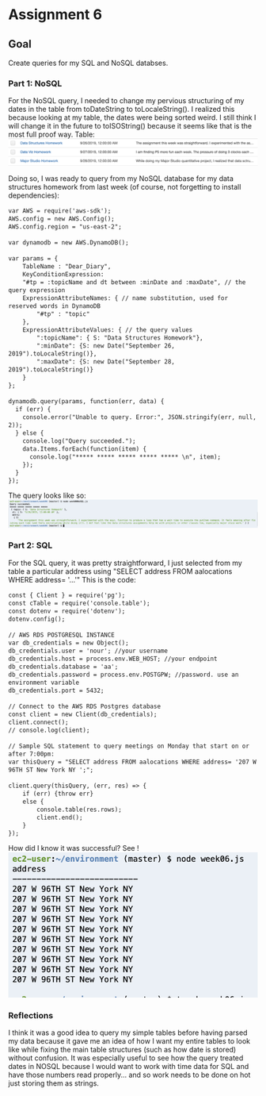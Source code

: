 # Assignment 6

## Goal
Create queries for my SQL and NoSQL databses.

### Part 1: NoSQL

For the NoSQL query, I needed to change my pervious structuring of my dates in the table from toDateString to toLocaleString(). I realized this because looking at my table, the dates were being sorted weird. I still think I will change it in the future to toISOString() because it seems like that is the most full proof way. 
Table: 
![table](https://github.com/nourzein/Data_Structures/blob/master/week06/NoSQL_table.png)

Doing so, I was ready to query from my NoSQL database for my data structures homework from last week (of course, not forgetting to install dependencies):

    var AWS = require('aws-sdk');
    AWS.config = new AWS.Config();
    AWS.config.region = "us-east-2";

    var dynamodb = new AWS.DynamoDB();

    var params = {
        TableName : "Dear_Diary",
        KeyConditionExpression: 
        "#tp = :topicName and dt between :minDate and :maxDate", // the query expression
        ExpressionAttributeNames: { // name substitution, used for reserved words in DynamoDB
            "#tp" : "topic"
        },
        ExpressionAttributeValues: { // the query values
            ":topicName": { S: "Data Structures Homework"},
            ":minDate": {S: new Date("September 26, 2019").toLocaleString()},
            ":maxDate": {S: new Date("September 28, 2019").toLocaleString()}
        }
    };

    dynamodb.query(params, function(err, data) {
      if (err) {
        console.error("Unable to query. Error:", JSON.stringify(err, null, 2));
      } else {
        console.log("Query succeeded.");
        data.Items.forEach(function(item) {
          console.log("***** ***** ***** ***** ***** \n", item);
        });
      }
    });

The query looks like so: 
![query NoSQL](https://github.com/nourzein/Data_Structures/blob/master/week06/noSQL_query.png)

### Part 2: SQL

For the SQL query, it was pretty straightforward, I just selected from my table a particular address using "SELECT address FROM aalocations WHERE address= '...'"
This is the code: 

    const { Client } = require('pg');
    const cTable = require('console.table');
    const dotenv = require('dotenv');
    dotenv.config();

    // AWS RDS POSTGRESQL INSTANCE
    var db_credentials = new Object();
    db_credentials.user = 'nour'; //your username
    db_credentials.host = process.env.WEB_HOST; //your endpoint
    db_credentials.database = 'aa';
    db_credentials.password = process.env.POSTGPW; //password. use an environment variable 
    db_credentials.port = 5432; 

    // Connect to the AWS RDS Postgres database
    const client = new Client(db_credentials);
    client.connect();
    // console.log(client);

    // Sample SQL statement to query meetings on Monday that start on or after 7:00pm: 
    var thisQuery = "SELECT address FROM aalocations WHERE address= '207 W 96TH ST New York NY ';";

    client.query(thisQuery, (err, res) => {
        if (err) {throw err}
        else {
            console.table(res.rows);
            client.end();
        }
    });

How did I know it was successful? See !
![SQL query](https://github.com/nourzein/Data_Structures/blob/master/week06/SQL.png)

### Reflections
I think it was a good idea to query my simple tables before having parsed my data because it gave me an idea of how I want my entire tables to look like while fixing the main table structures (such as how date is stored) without confusion. 
It was especially useful to see how the query treated dates in NOSQL because I would want to work with time data for SQL and have those numbers read properly... and so work needs to be done on hot just storing them as strings.




